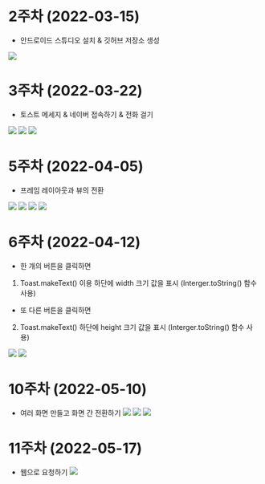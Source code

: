 # 2주차 (2022-03-15)
  - 안드로이드 스튜디오 설치 & 깃허브 저장소 생성

<img width="" height="" src="./pic/2st.PNG"></img>

# 3주차 (2022-03-22)
  - 토스트 메세지 & 네이버 접속하기 & 전화 걸기

<img width="" height="" src="./pic/3주차_토스트.png"></img>
<img width="" height="" src="./pic/3주차_네이버.png"></img>
<img width="" height="" src="./pic/3주차_전화걸기.png"></img>

# 5주차 (2022-04-05)
- 프레임 레이아웃과 뷰의 전환

<img width="" height="" src="./pic/5주차_actmain.png"></img>
<img width="" height="" src="./pic/5주차_mainact.png"></img>
<img width="" height="" src="./pic/5주차_1.png"></img>
<img width="" height="" src="./pic/5주차_2.png"></img>

# 6주차 (2022-04-12)

- 한 개의 버튼을 클릭하면 
1. Toast.makeText() 이용 하단에 width 크기 값을 표시 (Interger.toString() 함수 사용) 

- 또 다른 버튼을 클릭하면 
2. Toast.makeText() 하단에 height 크기 값을 표시 (Interger.toString() 함수 사용)

<img width="" height="" src="./pic/넓이.png"></img>
<img width="" height="" src="./pic/높이.png"></img>

# 10주차 (2022-05-10)

- 여러 화면 만들고 화면 간 전환하기
<img width="" height="" src="./pic/10주차 (1).png"></img>
<img width="" height="" src="./pic/10주차 (2).png"></img>
<img width="" height="" src="./pic/10주차 (3).png"></img>

# 11주차 (2022-05-17)

- 웹으로 요청하기
<img width="" height="" src="./pic/11주차.png"></img>
